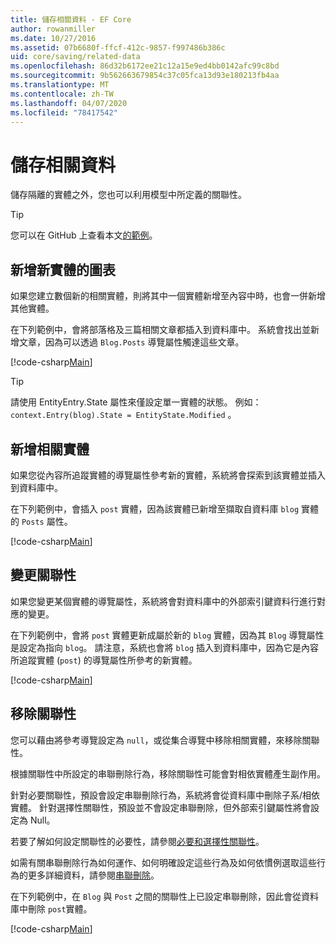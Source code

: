 ```yaml
---
title: 儲存相關資料 - EF Core
author: rowanmiller
ms.date: 10/27/2016
ms.assetid: 07b6680f-ffcf-412c-9857-f997486b386c
uid: core/saving/related-data
ms.openlocfilehash: 86d32b6172ee21c12a15e9ed4bb0142afc99c8bd
ms.sourcegitcommit: 9b562663679854c37c05fca13d93e180213fb4aa
ms.translationtype: MT
ms.contentlocale: zh-TW
ms.lasthandoff: 04/07/2020
ms.locfileid: "78417542"
---
```

# <a name="saving-related-data"></a>儲存相關資料

儲存隔離的實體之外，您也可以利用模型中所定義的關聯性。

> [!TIP]  
> 您可以在 GitHub 上查看本文[的範例](https://github.com/dotnet/EntityFramework.Docs/tree/master/samples/core/Saving/RelatedData/)。

## <a name="adding-a-graph-of-new-entities"></a>新增新實體的圖表

如果您建立數個新的相關實體，則將其中一個實體新增至內容中時，也會一併新增其他實體。

在下列範例中，會將部落格及三篇相關文章都插入到資料庫中。 系統會找出並新增文章，因為可以透過 `Blog.Posts` 導覽屬性觸達這些文章。

[!code-csharp[Main](../../../samples/core/Saving/RelatedData/Sample.cs#AddingGraphOfEntities)]

> [!TIP]  
> 請使用 EntityEntry.State 屬性來僅設定單一實體的狀態。 例如： `context.Entry(blog).State = EntityState.Modified` 。

## <a name="adding-a-related-entity"></a>新增相關實體

如果您從內容所追蹤實體的導覽屬性參考新的實體，系統將會探索到該實體並插入到資料庫中。

在下列範例中，會插入 `post` 實體，因為該實體已新增至擷取自資料庫 `blog` 實體的 `Posts` 屬性。

[!code-csharp[Main](../../../samples/core/Saving/RelatedData/Sample.cs#AddingRelatedEntity)]

## <a name="changing-relationships"></a>變更關聯性

如果您變更某個實體的導覽屬性，系統將會對資料庫中的外部索引鍵資料行進行對應的變更。

在下列範例中，會將 `post` 實體更新成屬於新的 `blog` 實體，因為其 `Blog` 導覽屬性是設定為指向 `blog`。 請注意，系統也會將 `blog` 插入到資料庫中，因為它是內容所追蹤實體 (`post`) 的導覽屬性所參考的新實體。

[!code-csharp[Main](../../../samples/core/Saving/RelatedData/Sample.cs#ChangingRelationships)]

## <a name="removing-relationships"></a>移除關聯性

您可以藉由將參考導覽設定為 `null`，或從集合導覽中移除相關實體，來移除關聯性。

根據關聯性中所設定的串聯刪除行為，移除關聯性可能會對相依實體產生副作用。

針對必要關聯性，預設會設定串聯刪除行為，系統將會從資料庫中刪除子系/相依實體。 針對選擇性關聯性，預設並不會設定串聯刪除，但外部索引鍵屬性將會設定為 Null。

若要了解如何設定關聯性的必要性，請參閱[必要和選擇性關聯性](../modeling/relationships.md#required-and-optional-relationships)。

如需有關串聯刪除行為如何運作、如何明確設定這些行為及如何依慣例選取這些行為的更多詳細資料，請參閱[串聯刪除](cascade-delete.md)。

在下列範例中，在 `Blog` 與 `Post` 之間的關聯性上已設定串聯刪除，因此會從資料庫中刪除 `post`實體。

[!code-csharp[Main](../../../samples/core/Saving/RelatedData/Sample.cs#RemovingRelationships)]

